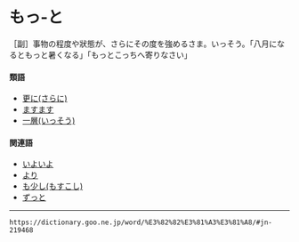 # もっ‐と

［副］事物の程度や狀態が、さらにその度を強めるさま。いっそう。「八月になるともっと暑くなる」「もっとこっちへ寄りなさい」

#### 類語

-   [更に(さらに)](さらに（更に）)
-   [ますます](https://dictionary.goo.ne.jp/word/%E7%9B%8A_%28%E3%81%BE%E3%81%99%E3%81%BE%E3%81%99%29/#jn-208177)
-   [一層(いっそう)](https://dictionary.goo.ne.jp/word/%E4%B8%80%E5%B1%A4/#jn-13446)

#### 関連語

-   [いよいよ](https://dictionary.goo.ne.jp/word/%E6%84%88_%28%E3%81%84%E3%82%88%E3%81%84%E3%82%88%29/#jn-15298)
-   [より](https://dictionary.goo.ne.jp/word/%E3%82%88%E3%82%8A/#jn-228483)
-   [も少し(もすこし)](https://dictionary.goo.ne.jp/word/%E3%82%82%E3%81%86%E5%B0%91%E3%81%97/#jn-218574)
-   [ずっと](https://dictionary.goo.ne.jp/word/%E3%81%9A%E3%81%A3%E3%81%A8/#jn-118810)

---
`https://dictionary.goo.ne.jp/word/%E3%82%82%E3%81%A3%E3%81%A8/#jn-219468`
